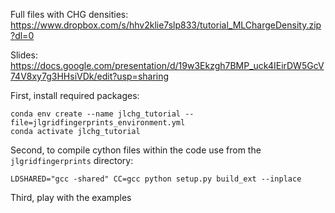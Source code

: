 Full files with CHG densities: https://www.dropbox.com/s/hhv2klie7slp833/tutorial_MLChargeDensity.zip?dl=0

Slides: https://docs.google.com/presentation/d/19w3Ekzgh7BMP_uck4IEirDW5GcV74V8xy7g3HHsiVDk/edit?usp=sharing

First, install required packages:

```
conda env create --name jlchg_tutorial --file=jlgridfingerprints_environment.yml
conda activate jlchg_tutorial
```

Second, to compile cython files within the code use from the `jlgridfingerprints` directory:

```
LDSHARED="gcc -shared" CC=gcc python setup.py build_ext --inplace
```

Third, play with the examples

